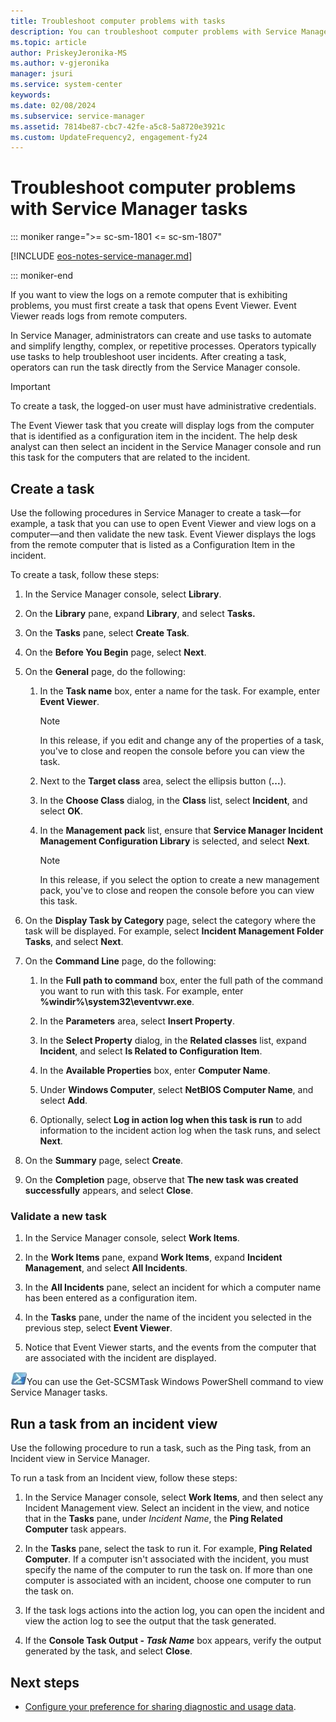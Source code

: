 ```yaml
---
title: Troubleshoot computer problems with tasks
description: You can troubleshoot computer problems with Service Manager tasks.
ms.topic: article
author: PriskeyJeronika-MS
ms.author: v-gjeronika
manager: jsuri
ms.service: system-center
keywords:
ms.date: 02/08/2024
ms.subservice: service-manager
ms.assetid: 7814be87-cbc7-42fe-a5c8-5a8720e3921c
ms.custom: UpdateFrequency2, engagement-fy24
---
```


# Troubleshoot computer problems with Service Manager tasks

::: moniker range=">= sc-sm-1801 <= sc-sm-1807"

[!INCLUDE [eos-notes-service-manager.md](../includes/eos-notes-service-manager.md)]

::: moniker-end

If you want to view the logs on a remote computer that is exhibiting problems, you must first create a task that opens Event Viewer. Event Viewer reads logs from remote computers.

In Service Manager, administrators can create and use tasks to automate and simplify lengthy, complex, or repetitive processes. Operators typically use tasks to help troubleshoot user incidents. After creating a task, operators can run the task directly from the Service Manager console.

> [!IMPORTANT]
> To create a task, the logged-on user must have administrative credentials.

The Event Viewer task that you create will display logs from the computer that is identified as a configuration item in the incident. The help desk analyst can then select an incident in the Service Manager console and run this task for the computers that are related to the incident.

## Create a task

Use the following procedures in Service Manager to create a task—for example, a task that you can use to open Event Viewer and view logs on a computer—and then validate the new task. Event Viewer displays the logs from the remote computer that is listed as a Configuration Item in the incident.

To create a task, follow these steps:

1. In the Service Manager console, select **Library**.

2. On the **Library** pane, expand **Library**, and select **Tasks.**

3. On the **Tasks** pane, select **Create Task**.

4. On the **Before You Begin** page, select **Next**.

5. On the **General** page, do the following:

    1. In the **Task name** box, enter a name for the task. For example, enter **Event Viewer**.

        > [!NOTE]
        > In this release, if you edit and change any of the properties of a task, you've to close and reopen the console before you can view the task.

    2. Next to the **Target class** area, select the ellipsis button (**...**).

    3. In the **Choose Class** dialog, in the **Class** list, select **Incident**, and select **OK**.

    4. In the **Management pack** list, ensure that **Service Manager Incident Management Configuration Library** is selected, and select **Next**.

        > [!NOTE]
        > In this release, if you select the option to create a new management pack, you've to close and reopen the console before you can view this task.

6. On the **Display Task by Category** page, select the category where the task will be displayed. For example, select **Incident Management Folder Tasks**, and select **Next**.

7. On the **Command Line** page, do the following:

    1. In the **Full path to command** box, enter the full path of the command you want to run with this task. For example, enter **%windir%\system32\eventvwr.exe**.

    2. In the **Parameters** area, select **Insert Property**.

    3. In the **Select Property** dialog, in the **Related classes** list, expand **Incident**, and select **Is Related to Configuration Item**.

    4. In the **Available Properties** box, enter **Computer Name**.

    5. Under **Windows Computer**, select **NetBIOS Computer Name**, and select **Add**.

    6. Optionally, select **Log in action log when this task is run** to add information to the incident action log when the task runs, and select **Next**.

8. On the **Summary** page, select **Create**.

9. On the **Completion** page, observe that **The new task was created successfully** appears, and select **Close**.

### Validate a new task

1. In the Service Manager console, select **Work Items**.

2. In the **Work Items** pane, expand **Work Items**, expand **Incident Management**, and select **All Incidents**.

3. In the **All Incidents** pane, select an incident for which a computer name has been entered as a configuration item.

4. In the **Tasks** pane, under the name of the incident you selected in the previous step, select **Event Viewer**.

5. Notice that Event Viewer starts, and the events from the computer that are associated with the incident are displayed.

![Screenshot of the PowerShell symbol.](./media/troubleshoot-with-tasks/pssymbol.png)You can use the Get-SCSMTask Windows PowerShell command to view Service Manager tasks.

## Run a task from an incident view

Use the following procedure to run a task, such as the Ping task, from an Incident view in Service Manager.

To run a task from an Incident view, follow these steps:

1. In the Service Manager console, select **Work Items**, and then select any Incident Management view. Select an incident in the view, and notice that in the **Tasks** pane, under *Incident Name*, the **Ping Related Computer** task appears.

2. In the **Tasks** pane, select the task to run it. For example, **Ping Related Computer**. If a computer isn't associated with the incident, you must specify the name of the computer to run the task on. If more than one computer is associated with an incident, choose one computer to run the task on.

3. If the task logs actions into the action log, you can open the incident and view the action log to see the output that the task generated.

4. If the **Console Task Output - *Task Name*** box appears, verify the output generated by the task, and select **Close**.

## Next steps

- [Configure your preference for sharing diagnostic and usage data](ceip-settings.md).
